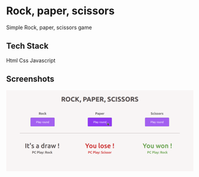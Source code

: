 
# Rock, paper, scissors

Simple Rock, paper, scissors game

## Tech Stack

Html Css Javascript

  
## Screenshots

<p align="center" >
  <img src="./imgs/Screenshot_20210626_184023 1.png"/>
</p>

  
